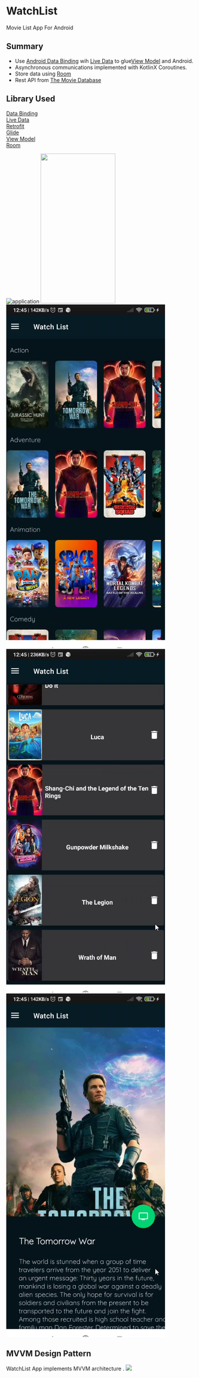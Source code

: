 
# WatchList
Movie List App For Android


## Summary
- Use [Android Data Binding](https://developer.android.com/topic/libraries/data-binding) wih [Live Data](https://developer.android.com/topic/libraries/architecture/livedata)  to glue[View Model](https://developer.android.com/topic/libraries/architecture/viewmodel)  and Android.  
- Asynchronous communications implemented with KotlinX Coroutines.  
- Store data using [Room](https://developer.android.com/training/data-storage/room)  
- Rest API from  [The Movie Database](https://developers.themoviedb.org/3) 


## Library Used

[Data Binding](https://developer.android.com/topic/libraries/data-binding)  
[Live Data](https://developer.android.com/topic/libraries/architecture/livedata)  
[Retrofit](https://square.github.io/retrofit/)  
[Glide](https://github.com/bumptech/glide)  
[View Model](https://developer.android.com/topic/libraries/architecture/viewmodel)  
[Room](https://developer.android.com/training/data-storage/room)


![application](https://media.giphy.com/media/IGa5sVO3ZuN6IZBDUU/giphy-downsized-large.gif)
<img src="https://camo.githubusercontent.com/..." data-canonical-src="https://raw.githubusercontent.com/mehmetalivargun/WatchList/master/images/1.png" width="200" height="400" />
![Application](https://raw.githubusercontent.com/mehmetalivargun/WatchList/master/images/1.png)
![Application](https://raw.githubusercontent.com/mehmetalivargun/WatchList/master/images/2.png)
![Application](https://raw.githubusercontent.com/mehmetalivargun/WatchList/master/images/3.png)
## MVVM Design Pattern

WatchList App implements MVVM architecture .
![](https://miro.medium.com/max/4842/1*vRrq4vpE78CeYEk_7rxAdg.png)


